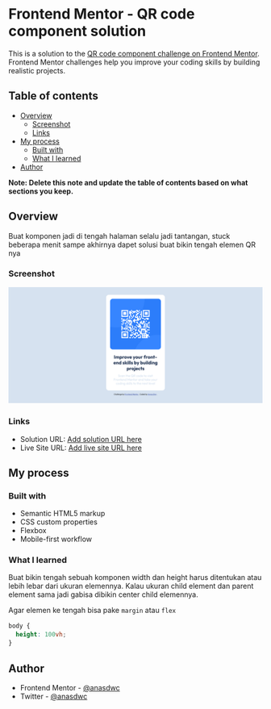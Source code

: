 # Frontend Mentor - QR code component solution

This is a solution to the [QR code component challenge on Frontend Mentor](https://www.frontendmentor.io/challenges/qr-code-component-iux_sIO_H). Frontend Mentor challenges help you improve your coding skills by building realistic projects.

## Table of contents

- [Overview](#overview)
  - [Screenshot](#screenshot)
  - [Links](#links)
- [My process](#my-process)
  - [Built with](#built-with)
  - [What I learned](#what-i-learned)
- [Author](#author)

**Note: Delete this note and update the table of contents based on what sections you keep.**

## Overview

Buat komponen jadi di tengah halaman selalu jadi tantangan, stuck beberapa menit sampe akhirnya dapet solusi buat bikin tengah elemen QR nya

### Screenshot

![Desktop Solution](./solutions/solution-desktop.png)

### Links

- Solution URL: [Add solution URL here](https://your-solution-url.com)
- Live Site URL: [Add live site URL here](https://your-live-site-url.com)

## My process

### Built with

- Semantic HTML5 markup
- CSS custom properties
- Flexbox
- Mobile-first workflow

### What I learned

Buat bikin tengah sebuah komponen width dan height harus ditentukan atau lebih lebar dari ukuran elemennya. Kalau ukuran child element dan parent element sama jadi gabisa dibikin center child elemennya.

Agar elemen ke tengah bisa pake `margin` atau `flex`

```css
body {
  height: 100vh;
}
```

## Author

- Frontend Mentor - [@anasdwc](https://www.frontendmentor.io/profile/anasdwc)
- Twitter - [@anasdwc](https://www.twitter.com/anasdwc)
